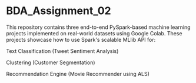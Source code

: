 # BDA_Assignment_02
This repository contains three end-to-end PySpark-based machine learning projects implemented on real-world datasets using Google Colab. These projects showcase how to use Spark's scalable MLlib API for:

Text Classification (Tweet Sentiment Analysis)

Clustering (Customer Segmentation)

Recommendation Engine (Movie Recommender using ALS)
